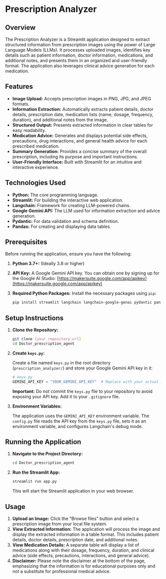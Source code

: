 <!-- Kaggle Dataset: https://www.kaggle.com/datasets/mehaksingal/illegible-medical-prescription-images-dataset -->



# Prescription Analyzer

## Overview

The Prescription Analyzer is a Streamlit application designed to extract structured information from prescription images using the power of Large Language Models (LLMs). It processes uploaded images, identifies key details such as patient information, doctor information, medications, and additional notes, and presents them in an organized and user-friendly format. The application also leverages clinical advice generation for each medication.

## Features

*   **Image Upload:** Accepts prescription images in PNG, JPG, and JPEG formats.
*   **Information Extraction:** Automatically extracts patient details, doctor details, prescription date, medication lists (name, dosage, frequency, duration), and additional notes from the image.
*   **Structured Output:** Presents extracted information in clear tables for easy readability.
*   **Medication Advice:** Generates and displays potential side effects, precautions, drug interactions, and general health advice for each prescribed medication.
*   **Summary Generation:** Provides a concise summary of the overall prescription, including its purpose and important instructions.
*   **User-Friendly Interface:** Built with Streamlit for an intuitive and interactive experience.

## Technologies Used

*   **Python:** The core programming language.
*   **Streamlit:** For building the interactive web application.
*   **Langchain:** Framework for creating LLM-powered chains.
*   **Google Gemini API:** The LLM used for information extraction and advice generation.
*   **Pydantic:** For data validation and schema definition.
*   **Pandas:** For creating and displaying data tables.


## Prerequisites

Before running the application, ensure you have the following:

1.  **Python 3.7+:**  (Ideally 3.8 or higher)
2.  **API Key:** A Google Gemini API key. You can obtain one by signing up for the Google AI Studio: [https://makersuite.google.com/app/apikey](https://makersuite.google.com/app/apikey)
3.  **Required Python Packages:** Install the necessary packages using `pip`:

    ```bash
    pip install streamlit langchain langchain-google-genai pydantic pandas python-dotenv
    ```

## Setup Instructions

1.  **Clone the Repository:**

    ```bash
    git clone [your_repository_url]
    cd Doctor_prescription_agent
    ```

2.  **Create `keys.py`:**

    Create a file named `keys.py` in the root directory (`prescription_analyzer/`) and store your Google Gemini API key in it:

    ```python
    # keys.py
    GEMINI_API_KEY = "YOUR_GEMINI_API_KEY"  # Replace with your actual API key
    ```

    **Important:**  Do not commit the `keys.py` file to your repository to avoid exposing your API key.  Add it to your `.gitignore` file.

3.  **Environment Variables:**

    The application uses the `GEMINI_API_KEY` environment variable. The `config.py` file reads the API key from the `keys.py` file, sets it as an environment variable, and configures Langchain's debug mode.

## Running the Application

1.  **Navigate to the Project Directory:**

    ```bash
    cd Doctor_prescription_agent
    ```

2.  **Run the Streamlit App:**

    ```bash
    streamlit run app.py
    ```

    This will start the Streamlit application in your web browser.

## Usage

1.  **Upload an Image:** Click the "Browse files" button and select a prescription image from your local file system.
2.  **View Extracted Information:** The application will process the image and display the extracted information in a table format.  This includes patient details, doctor details, prescription date, and additional notes.
3.  **View Medication Details:**  A separate table will display a list of medications along with their dosage, frequency, duration, and clinical advice (side effects, precautions, interactions, and general advice).
4.  **Disclaimer:**  Please note the disclaimer at the bottom of the page, emphasizing that the information is for educational purposes only and not a substitute for professional medical advice.

